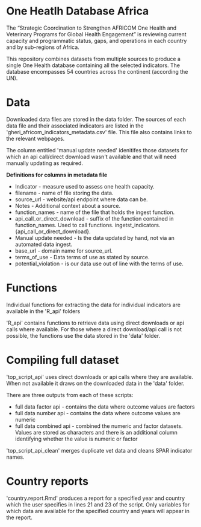 # One Heatlh Database Africa

The “Strategic Coordination to Strengthen AFRICOM One Health and Veterinary Programs for Global Health Engagement” is 
reviewing current capacity and programmatic status, gaps, and operations in each country and by sub-regions of Africa. 

This repository combines datasets from multiple sources to produce a single One Health database containing all the selected indicators. The database encompasses 54 countries across the continent (according the UN).
 
# Data
Downloaded data files are stored in the data folder. 
The sources of each data file and their associated indicators are listed in the 'gheri_africom_indicators_metadata.csv' file. This file also contains links to the relevant webpages. 

The column entitled 'manual update needed' idenitifes those datasets for which an api call/direct download wasn't available and that will need manually updating as required. 

**Definitions for columns in metadata file**

- Indicator - measure used to assess one health capacity. 
- filename - name of file storing the data. 
- source_url - website/api endpoint where data can be.  
- Notes - Additional context about a source. 
- function_names - name of the file that holds the ingest function. 
- api_call_or_direct_download - suffix of the function contained in function_names. Used to call functions. ingetst_indicators.{api_call_or_direct_download}. 
- Manual update needed - Is the data updated by hand, not via an automated data ingest. 
- base_url - domain name for source_url. 
- terms_of_use - Data terms of use as stated by source. 
- potential_violation - is our data use out of line with the terms of use. 


# Functions
Individual functions for extracting the data for individual indicators are available in the 'R_api' folders

'R_api' contains functions to retrieve data using direct downloads or api calls where available. For those where a direct download/api call is not possible, 
the functions use the data stored in the 'data' folder. 


# Compiling full dataset

'top_script_api' uses direct downloads or api calls where they are available. When not available it draws on the downloaded data in the 'data' folder. 

There are three outputs from each of these scripts:
* full data factor api - contains the data where outcome values are factors
* full data number api - contains the data where outcome values are numeric
* full data combined api - combined the numeric and factor datasets. Values are stored as characters and there is an additional column identifying whether the value is numeric or factor

'top_script_api_clean' merges duplicate vet data and cleans SPAR indicator names. 


# Country reports

'country.report.Rmd' produces a report for a specified year and country which the user specifies in lines 21 and 23 of the script. 
Only variables for which data are available for the specified country and years will appear in the report. 
